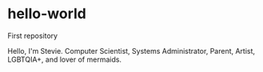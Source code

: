 # hello-world
First repository

Hello, I'm Stevie. Computer Scientist, Systems Administrator, Parent, Artist, LGBTQIA+, and lover of mermaids. 
